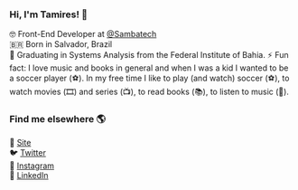 ### Hi, I'm Tamires! 👋

🤓 Front-End Developer at [@Sambatech](https://github.com/sambatech/) <br>
🇧🇷 Born in Salvador, Brazil <br>
🔭 Graduating in Systems Analysis from the Federal Institute of Bahia.
⚡ Fun fact: I love music and books in general and when I was a kid I wanted to be a soccer player (⚽️). In my free time I like to play (and watch) soccer (⚽️), to watch movies (🎞️) and series (📺), to read books (📚), to listen to music (🎵).

### Find me elsewhere 🌎

🚀 [Site](https://tamires-manhaes.github.io) <br>
🐦 [Twitter](https://twitter.com/tahvapimenta) <br>
📸 [Instagram](https://instagram.com/ahvapimenta) <br>
💼 [LinkedIn](https://www.linkedin.com/in/tamires-manhaes/) <br>
